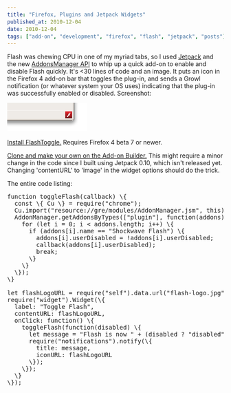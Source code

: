 ```yaml
---
title: "Firefox, Plugins and Jetpack Widgets"
published_at: 2010-12-04
date: 2010-12-04
tags: ["add-on", "development", "firefox", "flash", "jetpack", "posts"]
---
```

Flash was chewing CPU in one of my myriad tabs, so I used [Jetpack](https://jetpack.mozillalabs.com/) and the new [AddonsManager API](https://developer.mozilla.org/en/Addons/Add-on_Manager) to whip up a quick add-on to enable and disable Flash quickly. It's <30 lines of code and an image. It puts an icon in the Firefox 4 add-on bar that toggles the plug-in, and sends a Growl notification (or whatever system your OS uses) indicating that the plug-in was successfully enabled or disabled. Screenshot:

![](flashtoggle.png "flashtoggle")

[Install FlashToggle.](https://addons.mozilla.org/en-US/firefox/addon/260486/) Requires Firefox 4 beta 7 or newer.

[Clone and make your own on the Add-on Builder.](https://builder.mozillalabs.com/addon/1004584/latest/) This might require a minor change in the code since I built using Jetpack 0.10, which isn't released yet. Changing 'contentURL' to 'image' in the widget options should do the trick.

The entire code listing:
<pre>function toggleFlash(callback) \{
  const \{ Cu \} = require("chrome");
  Cu.import("resource://gre/modules/AddonManager.jsm", this);
  AddonManager.getAddonsByTypes(["plugin"], function(addons) \{
    for (let i = 0; i < addons.length; i++) \{
      if (addons[i].name == "Shockwave Flash") \{
        addons[i].userDisabled = !addons[i].userDisabled;
        callback(addons[i].userDisabled);
        break;
      \}
    \}
  \});
\}

let flashLogoURL = require("self").data.url("flash-logo.jpg");
require("widget").Widget(\{
  label: "Toggle Flash",
  contentURL: flashLogoURL,
  onClick: function() \{
    toggleFlash(function(disabled) \{
      let message = "Flash is now " + (disabled ? "disabled" : "enabled") + ".";
      require("notifications").notify(\{
        title: message,
        iconURL: flashLogoURL
      \});
    \});
  \}
\});</pre>